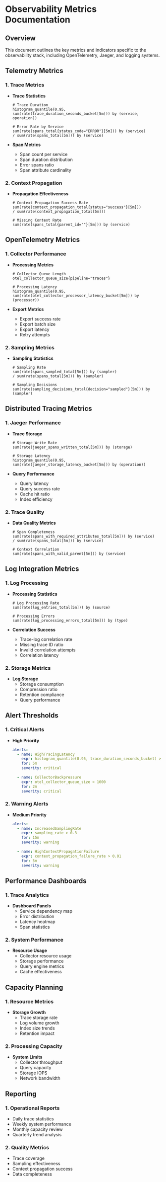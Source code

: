 # Observability Metrics Documentation

## Overview
This document outlines the key metrics and indicators specific to the observability stack, including OpenTelemetry, Jaeger, and logging systems.

## Telemetry Metrics

### 1. Trace Metrics
- **Trace Statistics**
  ```prometheus
  # Trace Duration
  histogram_quantile(0.95, sum(rate(trace_duration_seconds_bucket[5m])) by (service, operation))
  
  # Error Rate by Service
  sum(rate(spans_total{status_code="ERROR"}[5m])) by (service)
  / sum(rate(spans_total[5m])) by (service)
  ```

- **Span Metrics**
  - Span count per service
  - Span duration distribution
  - Error spans ratio
  - Span attribute cardinality

### 2. Context Propagation
- **Propagation Effectiveness**
  ```prometheus
  # Context Propagation Success Rate
  sum(rate(context_propagation_total{status="success"}[5m]))
  / sum(rate(context_propagation_total[5m]))
  
  # Missing Context Rate
  sum(rate(spans_total{parent_id=""}[5m])) by (service)
  ```

## OpenTelemetry Metrics

### 1. Collector Performance
- **Processing Metrics**
  ```prometheus
  # Collector Queue Length
  otel_collector_queue_size{pipeline="traces"}
  
  # Processing Latency
  histogram_quantile(0.95, sum(rate(otel_collector_processor_latency_bucket[5m])) by (processor))
  ```

- **Export Metrics**
  - Export success rate
  - Export batch size
  - Export latency
  - Retry attempts

### 2. Sampling Metrics
- **Sampling Statistics**
  ```prometheus
  # Sampling Rate
  sum(rate(spans_sampled_total[5m])) by (sampler)
  / sum(rate(spans_total[5m])) by (sampler)
  
  # Sampling Decisions
  sum(rate(sampling_decisions_total{decision="sampled"}[5m])) by (sampler)
  ```

## Distributed Tracing Metrics

### 1. Jaeger Performance
- **Trace Storage**
  ```prometheus
  # Storage Write Rate
  sum(rate(jaeger_spans_written_total[5m])) by (storage)
  
  # Storage Latency
  histogram_quantile(0.95, sum(rate(jaeger_storage_latency_bucket[5m])) by (operation))
  ```

- **Query Performance**
  - Query latency
  - Query success rate
  - Cache hit ratio
  - Index efficiency

### 2. Trace Quality
- **Data Quality Metrics**
  ```prometheus
  # Span Completeness
  sum(rate(spans_with_required_attributes_total[5m])) by (service)
  / sum(rate(spans_total[5m])) by (service)
  
  # Context Correlation
  sum(rate(spans_with_valid_parent[5m])) by (service)
  ```

## Log Integration Metrics

### 1. Log Processing
- **Processing Statistics**
  ```prometheus
  # Log Processing Rate
  sum(rate(log_entries_total[5m])) by (source)
  
  # Processing Errors
  sum(rate(log_processing_errors_total[5m])) by (type)
  ```

- **Correlation Success**
  - Trace-log correlation rate
  - Missing trace ID ratio
  - Invalid correlation attempts
  - Correlation latency

### 2. Storage Metrics
- **Log Storage**
  - Storage consumption
  - Compression ratio
  - Retention compliance
  - Query performance

## Alert Thresholds

### 1. Critical Alerts
- **High Priority**
  ```yaml
  alerts:
    - name: HighTracingLatency
      expr: histogram_quantile(0.95, trace_duration_seconds_bucket) > 5
      for: 5m
      severity: critical
    
    - name: CollectorBackpressure
      expr: otel_collector_queue_size > 1000
      for: 2m
      severity: critical
  ```

### 2. Warning Alerts
- **Medium Priority**
  ```yaml
  alerts:
    - name: IncreasedSamplingRate
      expr: sampling_rate > 0.3
      for: 15m
      severity: warning
    
    - name: HighContextPropagationFailure
      expr: context_propagation_failure_rate > 0.01
      for: 5m
      severity: warning
  ```

## Performance Dashboards

### 1. Trace Analytics
- **Dashboard Panels**
  - Service dependency map
  - Error distribution
  - Latency heatmap
  - Span statistics

### 2. System Performance
- **Resource Usage**
  - Collector resource usage
  - Storage performance
  - Query engine metrics
  - Cache effectiveness

## Capacity Planning

### 1. Resource Metrics
- **Storage Growth**
  - Trace storage rate
  - Log volume growth
  - Index size trends
  - Retention impact

### 2. Processing Capacity
- **System Limits**
  - Collector throughput
  - Query capacity
  - Storage IOPS
  - Network bandwidth

## Reporting

### 1. Operational Reports
- Daily trace statistics
- Weekly system performance
- Monthly capacity review
- Quarterly trend analysis

### 2. Quality Metrics
- Trace coverage
- Sampling effectiveness
- Context propagation success
- Data completeness
